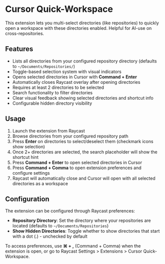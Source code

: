 # Cursor Quick-Workspace

This extension lets you multi-select directories (like repositories) to quickly open a workspace with these directories enabled. Helpful for AI-use on cross-repositories.

## Features

- Lists all directories from your configured repository directory (defaults to `~/Documents/Repositories/`)
- Toggle-based selection system with visual indicators
- Opens selected directories in Cursor with **Command + Enter**
- Automatically closes Raycast overlay after opening directories
- Requires at least 2 directories to be selected
- Search functionality to filter directories
- Clear visual feedback showing selected directories and shortcut info
- Configurable hidden directory visibility

## Usage

1. Launch the extension from Raycast
2. Browse directories from your configured repository path
3. Press **Enter** on directories to select/deselect them (checkmark icons show selection)
4. Once 2+ directories are selected, the search placeholder will show the shortcut hint
5. Press **Command + Enter** to open selected directories in Cursor
6. Press **Command + Comma** to open extension preferences and configure settings
7. Raycast will automatically close and Cursor will open with all selected directories as a workspace

## Configuration

The extension can be configured through Raycast preferences:

- **Repository Directory**: Set the directory where your repositories are located (defaults to `~/Documents/Repositories`)
- **Show Hidden Directories**: Toggle whether to show directories that start with a dot (.) - unchecked by default

To access preferences, use **⌘ + ,** (Command + Comma) when the extension is open, or go to Raycast Settings > Extensions > Cursor Quick-Workspace.
